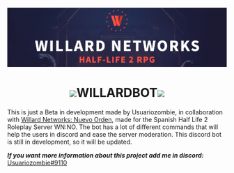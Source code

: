 <p align="center">
<img src="https://github.com/usuariozombie/willardbot/blob/main/src/image.jpg">
</p>
<h1 align="center"><img src="https://avatars.githubusercontent.com/u/65926668?s=280&v=4" width="25px"></img>WILLARDBOT<img src="https://avatars.githubusercontent.com/u/65926668?s=280&v=4" width="25px"></img></h1>

<p>This is just a Beta in development made by Usuariozombie, in collaboration with <a target="_blank" href="https://wno.es">Willard Networks: Nuevo Orden</a>, made for the Spanish Half Life 2 Roleplay Server WN:NO. The bot has a lot of different commands that will help the users in discord and ease the server moderation. This discord bot is still in development, so it will be updated.</p>

<b><i>If you want more information about this project add me in discord:</i></b> [Usuariozombie#9110](https://www.discord.com/users/200391563346575361)
